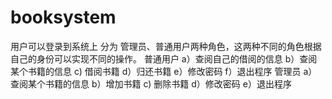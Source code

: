 # booksystem
用户可以登录到系统上 分为 管理员、普通用户两种角色，这两种不同的角色根据自己的身份可以实现不同的操作。
普通用户
a）查阅自己的借阅的信息
b）查阅某个书籍的信息
c)   借阅书籍
d）归还书籍
e）修改密码
f）退出程序
管理员
a）查阅某个书籍的信息
b）增加书籍
c)   删除书籍
d）修改密码
e）退出程序
